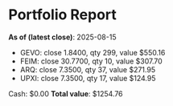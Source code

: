 # Portfolio Report
**As of (latest close)**: 2025-08-15

- GEVO: close 1.8400, qty 299, value $550.16
- FEIM: close 30.7700, qty 10, value $307.70
- ARQ: close 7.3500, qty 37, value $271.95
- UPXI: close 7.3500, qty 17, value $124.95

Cash: $0.00
**Total value**: $1254.76

